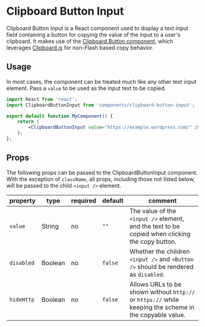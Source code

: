 Clipboard Button Input
======================

Clipboard Button Input is a React component used to display a text input field containing a button for copying the value of the input to a user's clipboard. It makes use of the [Clipboard Button component](../forms/clipboard-button), which leverages [Clipboard.js](https://github.com/zenorocha/clipboard.js) for non-Flash based copy behavior.

## Usage

In most cases, the component can be treated much like any other text input element. Pass a `value` to be used as the input text to be copied.

```jsx
import React from 'react';
import ClipboardButtonInput from 'components/clipboard-button-input';

export default function MyComponent() {
	return (
		<ClipboardButtonInput value="https://example.wordpress.com/" />
	);
};
```

## Props

The following props can be passed to the ClipboardButtonInput component. With the exception of `className`, all props, including those not listed below, will be passed to the child `<input />` element.

| property   | type    | required | default | comment |
| ---------- | ------- | -------- | ------- | ------- |
| `value`    | String  | no       | `""`    | The value of the `<input />` element, and the text to be copied when clicking the copy button. |
| `disabled` | Boolean | no       | `false` | Whether the children `<input />` and `<Button />` should be rendered as `disabled`. |
| `hideHttp` | Boolean | no       | `false` | Allows URLs to be shown without `http://` or `https://` while keeping the scheme in the copyable value. |
